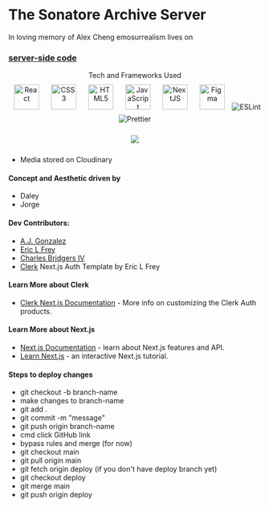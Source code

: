 # The Sonatore Archive Server
In loving memory of Alex Cheng
emosurrealism lives on

### [server-side code](https://github.com/Frondgle/thearchive-server)

<div align="center">Tech and Frameworks Used</div>

<div align="center">  
<a href="https://reactjs.org/" target="_blank"><img style="margin: 10px" src="https://profilinator.rishav.dev/skills-assets/react-original-wordmark.svg" alt="React" height="50" /></a>   
<a href="https://www.w3schools.com/css/" target="_blank"><img style="margin: 10px" src="https://profilinator.rishav.dev/skills-assets/css3-original-wordmark.svg" alt="CSS3" height="50" /></a>  
<a href="https://en.wikipedia.org/wiki/HTML5" target="_blank"><img style="margin: 10px" src="https://profilinator.rishav.dev/skills-assets/html5-original-wordmark.svg" alt="HTML5" height="50" /></a>  
<a href="https://www.javascript.com/" target="_blank"><img style="margin: 10px" src="https://profilinator.rishav.dev/skills-assets/javascript-original.svg" alt="JavaScript" height="50" /></a>  
<a href="https://nextjs.org/" target="_blank"><img style="margin: 10px" src="https://profilinator.rishav.dev/skills-assets/nextjs.png" alt="NextJS" height="50" /></a>  
<a href="https://www.figma.com/" target="_blank"><img style="margin: 10px" src="https://profilinator.rishav.dev/skills-assets/figma-icon.svg" alt="Figma" height="50" /></a>  

<img src="https://img.shields.io/badge/eslint-3A33D1?style=for-the-badge&logo=eslint&logoColor=white" alt="ESLint" />
<img src="https://img.shields.io/badge/prettier-1A2C34?style=for-the-badge&logo=prettier&logoColor=F7BA3E" alt="Prettier" />

<a href ="https://img.shields.io/badge/Heroku-430098?style=for-the-badge&logo=heroku&logoColor=white"><img style="margin:10px" src="https://img.shields.io/badge/Heroku-430098?style=for-the-badge&logo=heroku&logoColor=white" /></a>  
</div>

* Media stored on Cloudinary

#### Concept and Aesthetic driven by
* Daley 
* Jorge
#### Dev Contributors:
* [A.J. Gonzalez](https://github.com/gonzalez-aj)
* [Eric L Frey](https://github.com/ericlfrey)
* [Charles Bridgers IV](https://github.com/SeaForeEx)
* [Clerk](clerk.com) Next.js Auth Template by Eric L Frey

#### Learn More about Clerk
- [Clerk Next.js Documentation](https://clerk.com/docs/references/nextjs/overview) - More info on customizing the Clerk Auth products.

#### Learn More about Next.js
- [Next.js Documentation](https://nextjs.org/docs) - learn about Next.js features and API.
- [Learn Next.js](https://nextjs.org/learn) - an interactive Next.js tutorial.

#### Steps to deploy changes
- git checkout -b branch-name
- make changes to branch-name
- git add .
- git commit -m "message"
- git push origin branch-name
- cmd click GitHub link
- bypass rules and merge (for now)
- git checkout main
- git pull origin main
- git fetch origin deploy (if you don't have deploy branch yet)
- git checkout deploy
- git merge main
- git push origin deploy